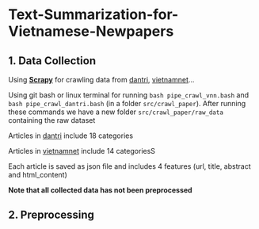 # Text-Summarization-for-Vietnamese-Newpapers

## 1. Data Collection

Using **[Scrapy](https://scrapy.org/)** for crawling data from [dantri](https://dantri.com.vn/), [vietnamnet](https://vietnamnet.vn/)...

Using git bash or linux terminal for running `bash pipe_crawl_vnn.bash` and `bash pipe_crawl_dantri.bash` (in a folder `src/crawl_paper`). After running these commands we have a new folder `src/crawl_paper/raw_data` containing the raw dataset

Articles in [dantri](https://dantri.com.vn/) include 18 categories

Articles in [vietnamnet](https://vietnamnet.vn/) include 14 categoriesS

Each article is saved as json file and includes 4 features (url, title, abstract and html_content)

**Note that all collected data has not been preprocessed**

## 2. Preprocessing